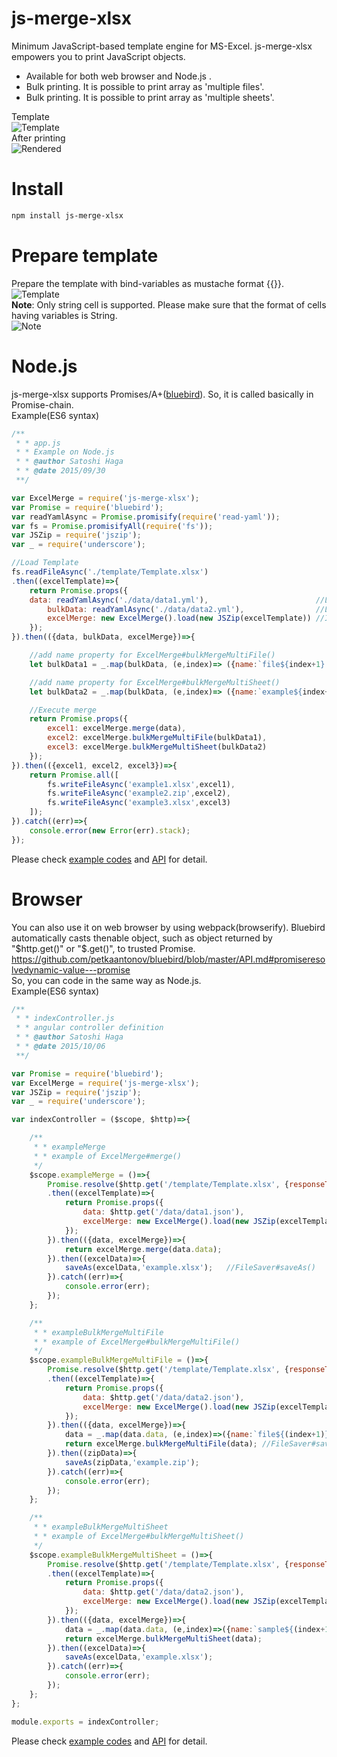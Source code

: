 # js-merge-xlsx  
Minimum JavaScript-based template engine for MS-Excel. js-merge-xlsx empowers you to print JavaScript objects.

- Available for both web browser and Node.js .
- Bulk printing. It is possible to print array as 'multiple files'. 
- Bulk printing. It is possible to print array as 'multiple sheets'. 

Template  
![Template](https://raw.githubusercontent.com/hagasatoshi/js-merge-xlsx/master/image/before2.png)  
After printing  
![Rendered](https://raw.githubusercontent.com/hagasatoshi/js-merge-xlsx/master/image/after.png)  

# Install
```bash
npm install js-merge-xlsx
```

# Prepare template  
Prepare the template with bind-variables as mustache format {{}}.
![Template](https://raw.githubusercontent.com/hagasatoshi/js-merge-xlsx/master/image/before2.png)  
**Note**: Only string cell is supported. Please make sure that the format of cells having variables is String.  
![Note](https://raw.githubusercontent.com/hagasatoshi/js-merge-xlsx/master/image/cell_format.png)

# Node.js  
js-merge-xlsx supports Promises/A+([bluebird](https://github.com/petkaantonov/bluebird)). So, it is called basically in Promise-chain.  
Example(ES6 syntax)  
```JavaScript
/**
 * * app.js
 * * Example on Node.js
 * * @author Satoshi Haga
 * * @date 2015/09/30
 **/

var ExcelMerge = require('js-merge-xlsx');
var Promise = require('bluebird');
var readYamlAsync = Promise.promisify(require('read-yaml'));
var fs = Promise.promisifyAll(require('fs'));
var JSZip = require('jszip');
var _ = require('underscore');

//Load Template
fs.readFileAsync('./template/Template.xlsx')
.then((excelTemplate)=>{
    return Promise.props({
    data: readYamlAsync('./data/data1.yml'),                        //Load single data
        bulkData: readYamlAsync('./data/data2.yml'),                //Load array data
        excelMerge: new ExcelMerge().load(new JSZip(excelTemplate)) //Initialize ExcelMerge object
    });
}).then(({data, bulkData, excelMerge})=>{

    //add name property for ExcelMerge#bulkMergeMultiFile()
    let bulkData1 = _.map(bulkData, (e,index)=> ({name:`file${index+1}.xlsx`, data:e}));

    //add name property for ExcelMerge#bulkMergeMultiSheet()
    let bulkData2 = _.map(bulkData, (e,index)=> ({name:`example${index+1}`, data:e}));

    //Execute merge
    return Promise.props({
        excel1: excelMerge.merge(data),
        excel2: excelMerge.bulkMergeMultiFile(bulkData1),
        excel3: excelMerge.bulkMergeMultiSheet(bulkData2)
    });
}).then(({excel1, excel2, excel3})=>{
    return Promise.all([
        fs.writeFileAsync('example1.xlsx',excel1),
        fs.writeFileAsync('example2.zip',excel2),
        fs.writeFileAsync('example3.xlsx',excel3)
    ]);
}).catch((err)=>{
    console.error(new Error(err).stack);
});
```

Please check [example codes](https://github.com/hagasatoshi/js-merge-xlsx/tree/master/example/1_node) and [API](https://github.com/hagasatoshi/js-merge-xlsx/blob/master/API.md) for detail.

# Browser  
You can also use it on web browser by using webpack(browserify). 
Bluebird automatically casts thenable object, such as object returned by "$http.get()" or "$.get()", to trusted Promise. https://github.com/petkaantonov/bluebird/blob/master/API.md#promiseresolvedynamic-value---promise  
So, you can code in the same way as Node.js.    
Example(ES6 syntax)  
```JavaScript
/**
 * * indexController.js
 * * angular controller definition
 * * @author Satoshi Haga
 * * @date 2015/10/06
 **/

var Promise = require('bluebird');
var ExcelMerge = require('js-merge-xlsx');
var JSZip = require('jszip');
var _ = require('underscore');

var indexController = ($scope, $http)=>{

    /**
     * * exampleMerge
     * * example of ExcelMerge#merge()
     */
    $scope.exampleMerge = ()=>{
        Promise.resolve($http.get('/template/Template.xlsx', {responseType: "arraybuffer"}))
        .then((excelTemplate)=>{
            return Promise.props({
                data: $http.get('/data/data1.json'),
                excelMerge: new ExcelMerge().load(new JSZip(excelTemplate.data))
            });
        }).then(({data, excelMerge})=>{
            return excelMerge.merge(data.data);
        }).then((excelData)=>{
            saveAs(excelData,'example.xlsx');   //FileSaver#saveAs()
        }).catch((err)=>{
            console.error(err);
        });
    };

    /**
     * * exampleBulkMergeMultiFile
     * * example of ExcelMerge#bulkMergeMultiFile()
     */
    $scope.exampleBulkMergeMultiFile = ()=>{
        Promise.resolve($http.get('/template/Template.xlsx', {responseType: "arraybuffer"}))
        .then((excelTemplate)=>{
            return Promise.props({
                data: $http.get('/data/data2.json'),
                excelMerge: new ExcelMerge().load(new JSZip(excelTemplate.data))
            });
        }).then(({data, excelMerge})=>{
            data = _.map(data.data, (e,index)=>({name:`file${(index+1)}.xlsx`, data:e}));
            return excelMerge.bulkMergeMultiFile(data); //FileSaver#saveAs()
        }).then((zipData)=>{
            saveAs(zipData,'example.zip');
        }).catch((err)=>{
            console.error(err);
        });
    };

    /**
     * * exampleBulkMergeMultiSheet
     * * example of ExcelMerge#bulkMergeMultiSheet()
     */
    $scope.exampleBulkMergeMultiSheet = ()=>{
        Promise.resolve($http.get('/template/Template.xlsx', {responseType: "arraybuffer"}))
        .then((excelTemplate)=>{
            return Promise.props({
                data: $http.get('/data/data2.json'),
                excelMerge: new ExcelMerge().load(new JSZip(excelTemplate.data))
            });
        }).then(({data, excelMerge})=>{
            data = _.map(data.data, (e,index)=>({name:`sample${(index+1)}`, data:e}));
            return excelMerge.bulkMergeMultiSheet(data);
        }).then((excelData)=>{
            saveAs(excelData,'example.xlsx');
        }).catch((err)=>{
            console.error(err);
        });
    };
};

module.exports = indexController;
```

Please check [example codes](https://github.com/hagasatoshi/js-merge-xlsx/tree/master/example/2_express) and [API](https://github.com/hagasatoshi/js-merge-xlsx/blob/master/API.md) for detail.
